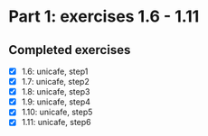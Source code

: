 # Part 1: exercises 1.6 - 1.11

## Completed exercises

- [x] 1.6: unicafe, step1
- [x] 1.7: unicafe, step2
- [x] 1.8: unicafe, step3
- [x] 1.9: unicafe, step4
- [x] 1.10: unicafe, step5
- [x] 1.11: unicafe, step6
